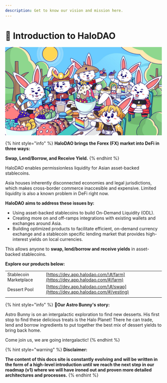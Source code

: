 ```yaml
---
description: Get to know our vision and mission here.
---
```


# 🐇 Introduction to HaloDAO

![](.gitbook/assets/whatsapp-image-2021-05-11-at-9.23.09-pm.jpeg)

{% hint style="info" %}
**HaloDAO brings the Forex \(FX\) market into DeFi in three ways:**

**Swap, Lend/Borrow, and Receive Yield.**
{% endhint %}

HaloDAO enables permissionless liquidity for Asian asset-backed stablecoins. 

Asia houses inherently disconnected economies and legal jurisdictions, which makes cross-border commerce inaccesible and expensive. Limited liquidity is also a known problem in DeFi right now. 

**HaloDAO aims to address these issues by:** 

* Using asset-backed stablecoins to build On-Demand Liquidity \(ODL\).
* Creating more on and off-ramps integrations with existing wallets and exchanges around Asia.
* Building optimized products to facilitate efficient, on-demand currency exchange and a stablecoin specific lending market that provides high-interest yields on local currencies.

This allows anyone to **swap, lend/borrow and receive yields** in asset-backed stablecoins. 

**Explore our products below:**

|  |  |
| :--- | :--- |
| Stablecoin Marketplace | [https://dev.app.halodao.com/\#/farm](https://dev.app.halodao.com/#/farm) |
| Dessert Pool | [https://dev.app.halodao.com/\#/swap](https://dev.app.halodao.com/#/vesting) |
|  |  |

{% hint style="info" %}
**🐰Our Astro Bunny's story:**

Astro Bunny is on an intergalactic exploration to find new desserts. His first stop to find these delicious treats is the Halo Planet! There he can trade, lend and borrow ingredients to put together the best mix of dessert yields to bring back home.

Come join us, we are going intergalactic!
{% endhint %}

{% hint style="warning" %}
**Disclaimer:** 

**The content of this docs site is constantly evolving and will be written in the form of a high-level introduction until we reach the next step in our roadmap \(v1\) where we will have ironed out and proven more detailed architectures and processes.**
{% endhint %}



